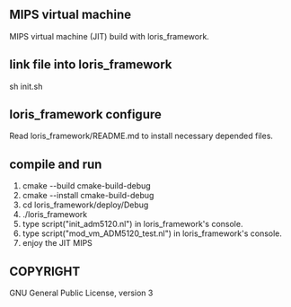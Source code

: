 ## MIPS virtual machine 
MIPS virtual machine (JIT) build with loris_framework.

## link file into loris_framework
sh init.sh

## loris_framework configure 
Read loris_framework/README.md to install necessary depended files. 

## compile and run
1. cmake --build cmake-build-debug
2. cmake --install cmake-build-debug
3. cd loris_framework/deploy/Debug
4. ./loris_framework
5. type script("init_adm5120.nl") in loris_framework's console. 
6. type script("mod_vm_ADM5120_test.nl") in loris_framework's console.
7. enjoy the JIT MIPS 

## COPYRIGHT
GNU General Public License, version 3



